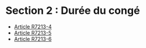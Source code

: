 # Section 2 : Durée du congé

* [Article R7213-4](./LEGIARTI000018521414.md)
* [Article R7213-5](./LEGIARTI000018521412.md)
* [Article R7213-6](./LEGIARTI000018521408.md)
